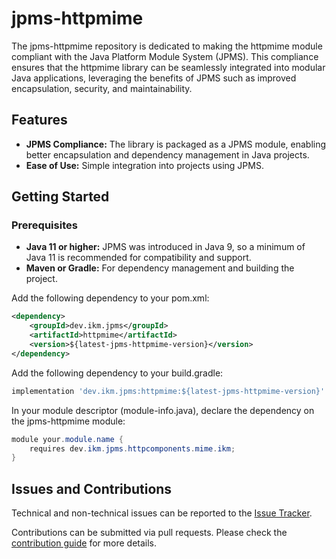 # jpms-httpmime
The jpms-httpmime repository is dedicated to making the httpmime module compliant with the Java Platform Module System (JPMS). This compliance ensures that the httpmime library can be seamlessly integrated into modular Java applications, leveraging the benefits of JPMS such as improved encapsulation, security, and maintainability.

## Features

* **JPMS Compliance:** The library is packaged as a JPMS module, enabling better encapsulation and dependency management in Java projects.
* **Ease of Use:** Simple integration into projects using JPMS.

## Getting Started
### Prerequisites

* **Java 11 or higher:** JPMS was introduced in Java 9, so a minimum of Java 11 is recommended for compatibility and support.
* **Maven or Gradle:** For dependency management and building the project.

Add the following dependency to your pom.xml:
```xml
<dependency>
    <groupId>dev.ikm.jpms</groupId>
	<artifactId>httpmime</artifactId>
    <version>${latest-jpms-httpmime-version}</version>
</dependency>
```

Add the following dependency to your build.gradle:
```groovy
implementation 'dev.ikm.jpms:httpmime:${latest-jpms-httpmime-version}'
```

In your module descriptor (module-info.java), declare the dependency on the jpms-httpmime module:

```java
module your.module.name {
    requires dev.ikm.jpms.httpcomponents.mime.ikm;
}
```


## Issues and Contributions
Technical and non-technical issues can be reported to the [Issue Tracker](https://github.com/ikmdev/jpms-httpmime/issues).

Contributions can be submitted via pull requests. Please check the [contribution guide](doc/how-to-contribute.md) for more details.